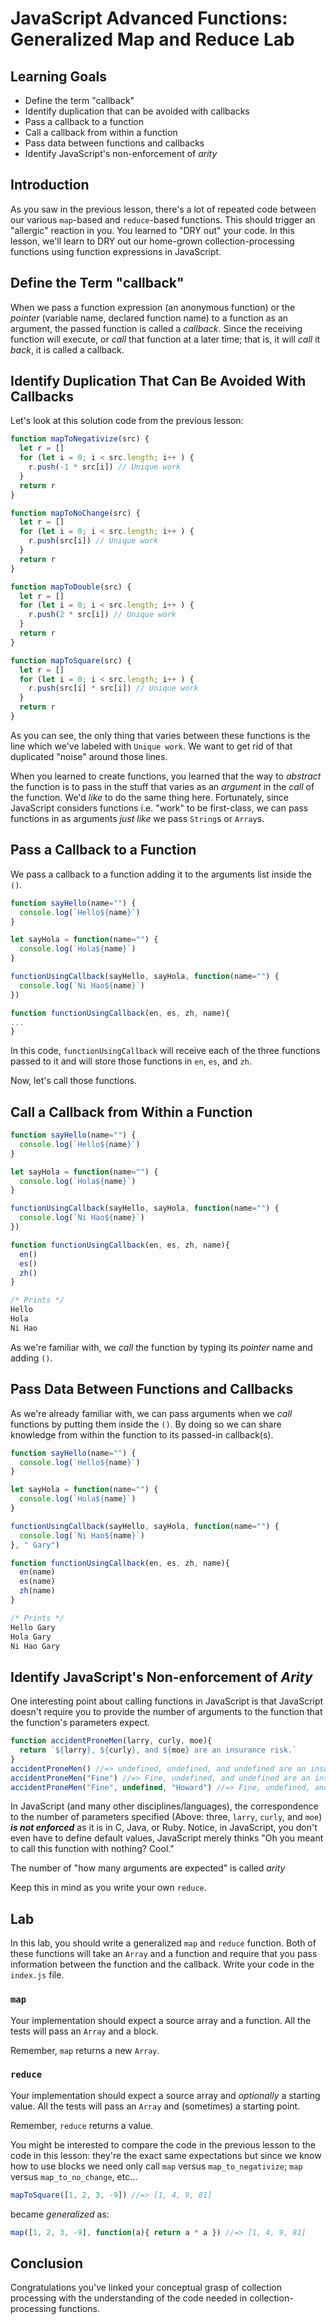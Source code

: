 # JavaScript Advanced Functions: Generalized Map and Reduce Lab

## Learning Goals   

- Define the term "callback"
- Identify duplication that can be avoided with callbacks
- Pass a callback to a function
- Call a callback from within a function
- Pass data between functions and callbacks
- Identify JavaScript's non-enforcement of _arity_

## Introduction

As you saw in the previous lesson, there's a lot of repeated code between our
various `map`-based and `reduce`-based functions. This should trigger an
"allergic" reaction in you. You learned to "DRY out" your code. In this lesson,
we'll learn to DRY out our home-grown collection-processing functions using
function expressions in JavaScript.

## Define the Term "callback"

When we pass a function expression (an anonymous function) or the _pointer_
(variable name, declared function name) to a function as an argument, the
passed function is called a _callback_. Since the receiving function will
execute, or _call_ that function at a later time; that is, it will _call_ it
_back_, it is called a callback.

## Identify Duplication That Can Be Avoided With Callbacks

Let's look at this solution code from the previous lesson:

```js
function mapToNegativize(src) {
  let r = []
  for (let i = 0; i < src.length; i++ ) {
    r.push(-1 * src[i]) // Unique work
  }
  return r
}

function mapToNoChange(src) {
  let r = []
  for (let i = 0; i < src.length; i++ ) {
    r.push(src[i]) // Unique work
  }
  return r
}

function mapToDouble(src) {
  let r = []
  for (let i = 0; i < src.length; i++ ) {
    r.push(2 * src[i]) // Unique work
  }
  return r
}

function mapToSquare(src) {
  let r = []
  for (let i = 0; i < src.length; i++ ) {
    r.push(src[i] * src[i]) // Unique work
  }
  return r
}
```

As you can see, the only thing that varies between these functions is the line
which we've labeled with `Unique work`. We want to get rid of that duplicated
"noise" around those lines.

When you learned to create functions, you learned that the way to _abstract_
the function is to pass in the stuff that varies as an _argument_ in the _call_
of the function. We'd _like_ to do the same thing here. Fortunately, since
JavaScript considers functions i.e. "work" to be first-class, we can pass
functions in as arguments _just like_ we pass `String`s or `Array`s.

## Pass a Callback to a Function

We pass a callback to a function adding it to the arguments list inside the `()`.


```js
function sayHello(name="") {
  console.log(`Hello${name}`)
}

let sayHola = function(name="") {
  console.log(`Hola${name}`)
}

functionUsingCallback(sayHello, sayHola, function(name="") {
  console.log(`Ni Hao${name}`)
})

function functionUsingCallback(en, es, zh, name){
...
}
```

In this code, `functionUsingCallback` will receive each of the three functions
passed to it and will store those functions in `en`, `es`, and `zh`.

Now, let's call those functions.

## Call a Callback from Within a Function

```js
function sayHello(name="") {
  console.log(`Hello${name}`)
}

let sayHola = function(name="") {
  console.log(`Hola${name}`)
}

functionUsingCallback(sayHello, sayHola, function(name="") {
  console.log(`Ni Hao${name}`)
})

function functionUsingCallback(en, es, zh, name){
  en()
  es()
  zh()
}

/* Prints */
Hello
Hola
Ni Hao
```

As we're familiar with, we _call_ the function by typing its _pointer_ name and
adding `()`.

## Pass Data Between Functions and Callbacks

As we're already familiar with, we can pass arguments when we _call_ functions
by putting them inside the `()`. By doing so we can share knowledge from within
the function to its passed-in callback(s).

```js
function sayHello(name="") {
  console.log(`Hello${name}`)
}

let sayHola = function(name="") {
  console.log(`Hola${name}`)
}

functionUsingCallback(sayHello, sayHola, function(name="") {
  console.log(`Ni Hao${name}`)
}, " Gary")

function functionUsingCallback(en, es, zh, name){
  en(name)
  es(name)
  zh(name)
}

/* Prints */
Hello Gary
Hola Gary
Ni Hao Gary
```

## Identify JavaScript's Non-enforcement of _Arity_

One interesting point about calling functions in JavaScript is that JavaScript
doesn't require you to provide the number of arguments to the function that the
function's parameters expect.

```js
function accidentProneMen(larry, curly, moe){
  return `${larry}, ${curly}, and ${moe} are an insurance risk.`
}
accidentProneMen() //=> undefined, undefined, and undefined are an insurance risk.
accidentProneMen("Fine") //=> Fine, undefined, and undefined are an insurance risk.
accidentProneMen("Fine", undefined, "Howard") //=> Fine, undefined, and Howard are an insurance risk.
```

In JavaScript (and many other disciplines/languages), the correspondence to
the number of parameters specified (Above: three, `larry`, `curly`, and `moe`)
***is not enforced*** as it is in C, Java, or Ruby. Notice, in JavaScript, you
don't even have to define default values, JavaScript merely thinks "Oh you
meant to call this function with nothing?  Cool."

The number of "how many arguments are expected" is called _arity_

Keep this in mind as you write your own `reduce`.

## Lab

In this lab, you should write a generalized `map` and `reduce` function. Both
of these functions will take an `Array` and a function and require that you pass
information between the function and the callback. Write your code in the
`index.js` file.

### `map`

Your implementation should expect a source array and a function. All the tests
will pass an `Array` and a block.

Remember, `map` returns a new `Array`.

### `reduce`

Your implementation should expect a source array and _optionally_ a starting
value. All the tests will pass an `Array` and (sometimes) a starting point.

Remember, `reduce` returns a value.

You might be interested to compare the code in the previous lesson to the code
in this lesson: they're the exact same expectations but since we know how to
use blocks we need only call `map` versus `map_to_negativize`;
`map` versus `map_to_no_change`, etc...

```js
mapToSquare([1, 2, 3, -9]) //=> [1, 4, 9, 81]
```

became _generalized_ as:

```js
map([1, 2, 3, -9], function(a){ return a * a }) //=> [1, 4, 9, 81]
```

## Conclusion

Congratulations you've linked your conceptual grasp of collection processing
with the understanding of the code needed in collection-processing functions.
